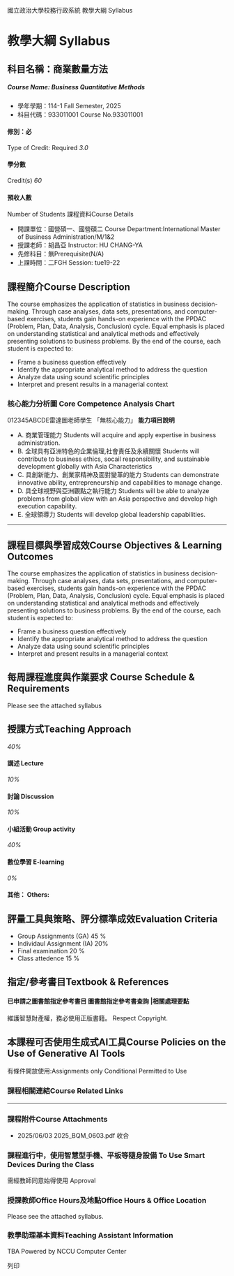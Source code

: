 國立政治大學校務行政系統 教學大綱 Syllabus
# 教學大綱 Syllabus
##  科目名稱：商業數量方法 
#####  Course Name: Business Quantitative Methods
  * 學年學期：114-1 Fall Semester, 2025 
  * 科目代碼：933011001 Course No.933011001


#### 修別：必
Type of Credit: Required 
_3.0_
#### 學分數
Credit(s)
_60_
#### 預收人數
Number of Students
課程資料Course Details
  * 開課單位：國營碩一、國營碩二 Course Department:International Master of Business Administration/M/1&2 
  * 授課老師：胡昌亞 Instructor: HU CHANG-YA 
  * 先修科目：無Prerequisite(N/A)
  * 上課時間：二FGH Session: tue19-22


##  課程簡介Course Description
The course emphasizes the application of statistics in business decision-making. Through case analyses, data sets, presentations, and computer-based exercises, students gain hands-on experience with the PPDAC (Problem, Plan, Data, Analysis, Conclusion) cycle. Equal emphasis is placed on understanding statistical and analytical methods and effectively presenting solutions to business problems. By the end of the course, each student is expected to:
  * Frame a business question effectively
  * Identify the appropriate analytical method to address the question
  * Analyze data using sound scientific principles
  * Interpret and present results in a managerial context


###  核心能力分析圖 Core Competence Analysis Chart
012345ABCDE雷達圖老師學生
「無核心能力」 
**能力項目說明**
  * A. 商業管理能力 Students will acquire and apply expertise in business administration.
  * B. 全球具有亞洲特色的企業倫理,社會責任及永續關懷 Students will contribute to business ethics, socail responsibility, and sustainable development globally with Asia Characteristics
  * C. 具創新能力、創業家精神及面對變革的能力 Students can demonstrate innovative ability, entrepreneurship and capabilities to manage change.
  * D. 具全球視野與亞洲觀點之執行能力 Students will be able to analyze problems from global view with an Asia perspective and develop high execution capability.
  * E. 全球領導力 Students will develop global leadership capabilities.


* * *
##  課程目標與學習成效Course Objectives & Learning Outcomes 
The course emphasizes the application of statistics in business decision-making. Through case analyses, data sets, presentations, and computer-based exercises, students gain hands-on experience with the PPDAC (Problem, Plan, Data, Analysis, Conclusion) cycle. Equal emphasis is placed on understanding statistical and analytical methods and effectively presenting solutions to business problems. By the end of the course, each student is expected to:
  * Frame a business question effectively
  * Identify the appropriate analytical method to address the question
  * Analyze data using sound scientific principles
  * Interpret and present results in a managerial context


##  每周課程進度與作業要求 Course Schedule & Requirements
Please see the attached syllabus
##  授課方式Teaching Approach
_40%_
####  講述 Lecture
_10%_
####  討論 Discussion
_10%_
####  小組活動 Group activity
_40%_
####  數位學習 E-learning
_0%_
####  其他： Others:
##  評量工具與策略、評分標準成效Evaluation Criteria
  * Group Assignments (GA) 45 %
  * Individaul Assignment (IA) 20%
  * Final examination 20 %
  * Class attedence 15 %


##  指定/參考書目Textbook & References
####  已申請之圖書館指定參考書目  圖書館指定參考書查詢 |相關處理要點
維護智慧財產權，務必使用正版書籍。 Respect Copyright.
##  本課程可否使用生成式AI工具Course Policies on the Use of Generative AI Tools
有條件開放使用:Assignments only Conditional Permitted to Use 
###  課程相關連結Course Related Links
* * *
###  課程附件Course Attachments
  * 2025/06/03 2025_BQM_0603.pdf  收合 


###  課程進行中，使用智慧型手機、平板等隨身設備 To Use Smart Devices During the Class
需經教師同意始得使用  Approval
###  授課教師Office Hours及地點Office Hours & Office Location
Please see the attached syllabus.
###  教學助理基本資料Teaching Assistant Information
TBA
Powered by NCCU Computer Center
  
列印
